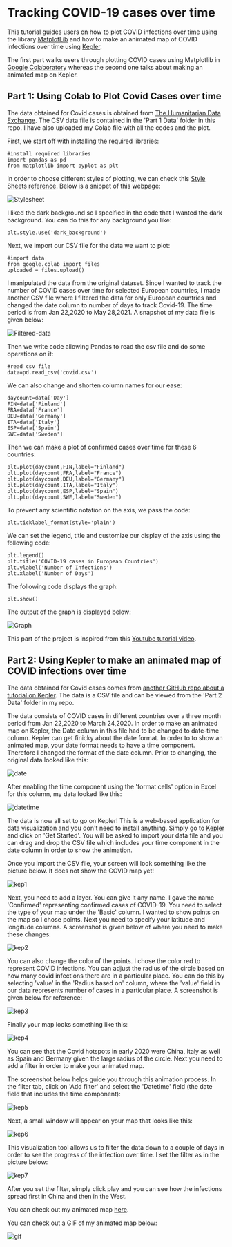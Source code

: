 # Tracking COVID-19 cases over time #
This tutorial guides users on how to plot COVID infections over time using the library [MatplotLib](https://matplotlib.org/) and how to make an animated map of COVID infections over time using [Kepler](https://kepler.gl/).

The first part walks users through plotting COVID cases using Matplotlib in [Google Colaboratory](https://colab.research.google.com/notebooks/intro.ipynb#recent=true) whereas the second one talks about making an animated map on Kepler.

## Part 1: Using Colab to Plot Covid Cases over time ##
The data obtained for Covid cases is obtained from [The Humanitarian Data Exchange](https://data.humdata.org/dataset/novel-coronavirus-2019-ncov-cases). The CSV data file is contained in the 'Part 1 Data' folder in this repo. I have also uploaded my Colab file with all the codes and the plot.

First, we start off with installing the required libraries:
```
#install required libraries
import pandas as pd
from matplotlib import pyplot as plt
```
In order to choose different styles of plotting, we can check this [Style Sheets reference](https://matplotlib.org/stable/gallery/style_sheets/style_sheets_reference.html). Below is a snippet of this webpage:

![Stylesheet](Images/stylesheet.png)

I liked the dark background so I specified in the code that I wanted the dark background. You can do this for any background you like:
```
plt.style.use('dark_background')
```
Next, we import our CSV file for the data we want to plot:
```
#import data
from google.colab import files
uploaded = files.upload()
```
I manipulated the data from the original dataset. Since I wanted to track the number of COVID cases over time for selected European countries, I made another CSV file where I filtered the data for only European countries and changed the date column to number of days to track Covid-19. The time period is from Jan 22,2020 to May 28,2021. A snapshot of my data file is given below:

![Filtered-data](Images/filtered-data.png)

Then we write code allowing Pandas to read the csv file and do some operations on it:
```
#read csv file
data=pd.read_csv('covid.csv')
```
We can also change and shorten column names for our ease:
```
daycount=data['Day']
FIN=data['Finland']
FRA=data['France']
DEU=data['Germany']
ITA=data['Italy']
ESP=data['Spain']
SWE=data['Sweden']
```
Then we can make a plot of confirmed cases over time for these 6 countries:
```
plt.plot(daycount,FIN,label="Finland")
plt.plot(daycount,FRA,label="France")
plt.plot(daycount,DEU,label="Germany")
plt.plot(daycount,ITA,label="Italy")
plt.plot(daycount,ESP,label="Spain")
plt.plot(daycount,SWE,label="Sweden")
```

To prevent any scientific notation on the axis, we pass the code:
```
plt.ticklabel_format(style='plain') 
```
We can set the legend, title and customize our display of the axis using the following code:
```
plt.legend()
plt.title('COVID-19 cases in European Countries')
plt.ylabel('Number of Infections')
plt.xlabel('Number of Days')
```
The following code displays the graph:
```
plt.show()
```
The output of the graph is displayed below:

![Graph](Images/graph.png)

This part of the project is inspired from this [Youtube tutorial video](https://www.youtube.com/watch?v=doDD7OHlZ2c&list=WL&index=3).

## Part 2: Using Kepler to make an animated map of COVID infections over time ##
The data obtained for Covid cases comes from [another GitHub repo about a tutorial on Kepler](https://github.com/leighhalliday/keplergl-demo/blob/master/covid19.csv). The data is a CSV file and can be viewed from the 'Part 2 Data' folder in my repo.

The data consists of COVID cases in different countries over a three month period from Jan 22,2020 to March 24,2020. In order to make an animated map on Kepler, the Date column in this file had to be changed to date-time column. Kepler can get finicky about the date format. In order to to show an animated map, your date format needs to have a time component. Therefore I changed the format of the date column. Prior to changing, the original data looked like this:

![date](Images/date-col.png)

After enabling the time component using the 'format cells' option in Excel for this column, my data looked like this:

![datetime](Images/datetime-col.png)

The data is now all set to go on Kepler! This is a web-based application for data visualization and you don't need to install anything. Simply go to [Kepler](https://kepler.gl/) and click on 'Get Started'. You will be asked to import your data file and you can drag and drop the CSV file which includes your time component in the date column in order to show the animation.

Once you import the CSV file, your screen will look something like the picture below. It does not show the COVID map yet!

![kep1](Images/kepler1.png)

Next, you need to add a layer. You can give it any name. I gave the name 'Confirmed' representing confirmed cases of COVID-19. You need to select the type of your map under the 'Basic' column. I wanted to show points on the map so I chose points. Next you need to specify your latitude and longitude columns. A screenshot is given below of where you need to make these changes:

![kep2](Images/kepler2.png)

You can also change the color of the points. I chose the color red to represent COVID infections. You can adjust the radius of the circle based on how many covid infections there are in a particular place. You can do this by selecting 'value' in the 'Radius based on' column, where the 'value' field in our data represents number of cases in a particular place. A screenshot is given below for reference:

![kep3](Images/kepler3.png)

Finally your map looks something like this:

![kep4](Images/kepler4.png)

You can see that the Covid hotspots in early 2020 were China, Italy as well as Spain and Germany given the large radius of the circle. Next you need to add a filter in order to make your animated map.

The screenshot below helps guide you through this animation process. In the filter tab, click on 'Add filter' and select the 'Datetime' field (the date field that includes the time component):

![kep5](Images/kepler5.png)

Next, a small window will appear on your map that looks like this:

![kep6](Images/kepler6.png)

This visualization tool allows us to filter the data down to a couple of days in order to see the progress of the infection over time. I set the filter as in the picture below:

![kep7](Images/kepler7.png)

After you set the filter, simply click play and you can see how the infections spread first in China and then in the West. 

You can check out my animated map [here](https://kepler.gl/demo/map/carto?mapId=fd8b998f-1c26-db9e-1fea-81d1209a2110&owner=kulsoom-hisam&privateMap=false).

You can check out a GIF of my animated map below:

![gif](Images/animation.gif)


